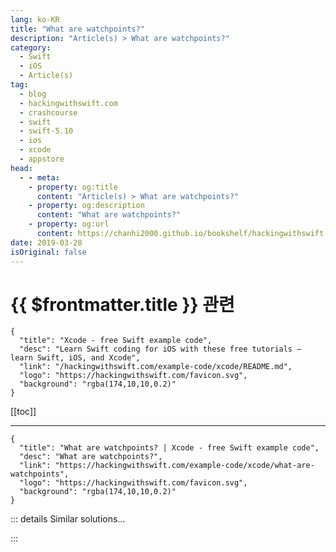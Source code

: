 ```yaml
---
lang: ko-KR
title: "What are watchpoints?"
description: "Article(s) > What are watchpoints?"
category:
  - Swift
  - iOS
  - Article(s)
tag: 
  - blog
  - hackingwithswift.com
  - crashcourse
  - swift
  - swift-5.10
  - ios
  - xcode
  - appstore
head:
  - - meta:
    - property: og:title
      content: "Article(s) > What are watchpoints?"
    - property: og:description
      content: "What are watchpoints?"
    - property: og:url
      content: https://chanhi2000.github.io/bookshelf/hackingwithswift.com/example-code/xcode/what-are-watchpoints.html
date: 2019-03-28
isOriginal: false
---
```


# {{ $frontmatter.title }} 관련

```component VPCard
{
  "title": "Xcode - free Swift example code",
  "desc": "Learn Swift coding for iOS with these free tutorials – learn Swift, iOS, and Xcode",
  "link": "/hackingwithswift.com/example-code/xcode/README.md",
  "logo": "https://hackingwithswift.com/favicon.svg",
  "background": "rgba(174,10,10,0.2)"
}
```

[[toc]]

---

```component VPCard
{
  "title": "What are watchpoints? | Xcode - free Swift example code",
  "desc": "What are watchpoints?",
  "link": "https://hackingwithswift.com/example-code/xcode/what-are-watchpoints",
  "logo": "https://hackingwithswift.com/favicon.svg",
  "background": "rgba(174,10,10,0.2)"
}
```

<!-- TODO: 작성 -->

<!-- 
You’re probably already familiar with Xcode’s breakpoints, which allow you to pause code when a certain point is reached. Watchpoints also let you pause code, but their job is to pause when a variable is changed anywhere else in your code – it’s like a property observer, except implemented entirely using Xcode’s debugger.

To try it out, place a breakpoint in your program next to a variable you want to watch, then run your code. When the breakpoint hits, look for your variable inside the variables view – that’s in Xcode’s debug area at the bottom, to the left of the console.

When you find your variable, right-click on it and choose “Watch”. Once that’s done you can continue your program as normal, and anywhere the variable is read from or written to Xcode will pause and you can use the debug navigator to step through the call stack to figure out what happened.

-->

::: details Similar solutions…

<!--
/example-code/xcode/how-to-debug-view-layouts-in-xcode">How to debug view layouts in Xcode 
/example-code/xcode/what-are-breakpoints">What are breakpoints? 
/example-code/xcode/what-is-an-iboutlet">What is an IBOutlet? 
/example-code/xcode/how-to-add-conditions-to-a-breakpoint">How to add conditions to a breakpoint 
/example-code/xcode/how-to-set-the-clock-in-the-ios-simulator">How to set the clock in the iOS Simulator</a>
-->

:::


